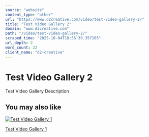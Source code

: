 ```yaml
---
source: "website"
content_type: "other"
url: "https://www.d2creative.com/video/test-video-gallery-2/"
title: "Test Video Gallery 2"
domain: "www.d2creative.com"
path: "/video/test-video-gallery-2/"
scraped_time: "2025-10-04T18:56:39.357165"
url_depth: 2
word_count: 22
client_name: "d2-creative"
---
```


# Test Video Gallery 2

Test Video Gallery Description

## You may also like

[![Test Video Gallery 1](https://www.d2creative.com/wp-content/uploads/2024/09/blog-thumb-d2-holiday-calendar-2025@2x-263x300.jpg)](https://www.d2creative.com/video/test-video-gallery-1/)

[Test Video Gallery 1](https://www.d2creative.com/video/test-video-gallery-1/)